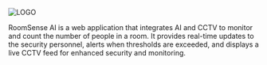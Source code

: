 ![LOGO](https://github.com/user-attachments/assets/4aaf055d-14ac-41e3-9893-14b59259bf8f)

 RoomSense AI is a web application that integrates AI and CCTV to monitor and count the number of people in a room. It provides real-time updates to the security personnel, alerts when thresholds are exceeded, and displays a live CCTV feed for enhanced security and monitoring.

